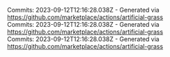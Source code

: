 Commits: 2023-09-12T12:16:28.038Z - Generated via https://github.com/marketplace/actions/artificial-grass
<br>
Commits: 2023-09-12T12:16:28.038Z - Generated via https://github.com/marketplace/actions/artificial-grass
<br>
Commits: 2023-09-12T12:16:28.038Z - Generated via https://github.com/marketplace/actions/artificial-grass
<br>
